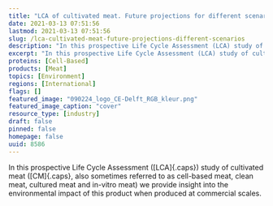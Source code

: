 ```yaml
---
title: "LCA of cultivated meat. Future projections for different scenarios"
date: 2021-03-13 07:51:56
lastmod: 2021-03-13 07:51:56
slug: /lca-cultivated-meat-future-projections-different-scenarios
description: "In this prospective Life Cycle Assessment (LCA) study of cultivated meat (CM, also sometimes referred to as cell-based meat, clean meat, cultured meat and in-vitro meat) we provide insight into the environmental impact of this product when produced at commercial&nbsp;scales."
excerpt: "In this prospective Life Cycle Assessment (LCA) study of cultivated meat (CM, also sometimes referred to as cell-based meat, clean meat, cultured meat and in-vitro meat) we provide insight into the environmental impact of this product when produced at commercial&nbsp;scales."
proteins: [Cell-Based]
products: [Meat]
topics: [Environment]
regions: [International]
flags: []
featured_image: "090224_logo_CE-Delft_RGB_kleur.png"
featured_image_caption: "cover"
resource_type: [industry]
draft: false
pinned: false
homepage: false
uuid: 8586
---
```

In this prospective Life Cycle Assessment ([LCA]{.caps}) study of
cultivated meat ([CM]{.caps}, also sometimes referred to as cell-based
meat, clean meat, cultured meat and in-vitro meat) we provide insight
into the environmental impact of this product when produced at
commercial scales.
